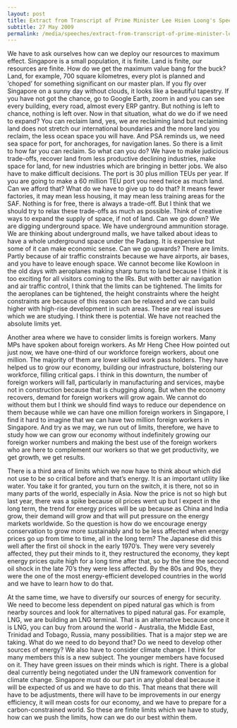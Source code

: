 ```yaml
---
layout: post
title: Extract from Transcript of Prime Minister Lee Hsien Loong's Speech in Parliament
subtitle: 27 May 2009
permalink: /media/speeches/extract-from-transcript-of-prime-minister-lee-hsien-loong's-speech-in-parliament-27-may-2009
---
```


We have to ask ourselves how can we deploy our resources to maximum effect. Singapore is a small population, it is finite. Land is finite, our resources are finite. How do we get the maximum value bang for the buck? Land, for example, 700 square kilometres, every plot is planned and ’choped’ for something significant on our master plan. If you fly over Singapore on a sunny day without clouds, it looks like a beautiful tapestry. If you have not got the chance, go to Google Earth, zoom in and you can see every building, every road, almost every ERP gantry. But nothing is left to chance, nothing is left over. Now in that situation, what do we do if we need to expand? You can reclaim land, yes, we are reclaiming land but reclaiming land does not stretch our international boundaries and the more land you reclaim, the less ocean space you will have. And PSA reminds us, we need sea space for port, for anchorages, for navigation lanes. So there is a limit to how far you can reclaim. So what can you do? We have to make judicious trade-offs, recover land from less productive declining industries, make space for land, for new industries which are bringing in better jobs. We also have to make difficult decisions. The port is 30 plus million TEUs per year. If you are going to make a 60 million TEU port you need twice as much land. Can we afford that? What do we have to give up to do that? It means fewer factories, it may mean less housing, it may mean less training areas for the SAF. Nothing is for free, there is always a trade-off. But I think that we should try to relax these trade-offs as much as possible. Think of creative ways to expand the supply of space, if not of land. Can we go down? We are digging underground space. We have underground ammunition storage. We are thinking about underground malls, we have talked about ideas to have a whole underground space under the Padang. It is expensive but some of it can make economic sense. Can we go upwards? There are limits. Partly because of air traffic constraints because we have airports, air bases, and you have to leave enough space. We cannot become like Kowloon in the old days with aeroplanes making sharp turns to land because I think it is too exciting for all visitors coming to the IRs. But with better air navigation and air traffic control, I think that the limits can be tightened. The limits for the aeroplanes can be tightened, the height constraints where the height constraints are because of this reason can be relaxed and we can build higher with high-rise development in such areas. These are real issues which we are studying. I think there is potential. We have not reached the absolute limits yet.

Another area where we have to consider limits is foreign workers. Many MPs have spoken about foreign workers. As Mr Heng Chee How pointed out just now, we have one-third of our workforce foreign workers, about one million. The majority of them are lower skilled work pass holders. They have helped us to grow our economy, building our infrastructure, bolstering our workforce, filling critical gaps. I think in this downturn, the number of foreign workers will fall, particularly in manufacturing and services, maybe not in construction because that is chugging along. But when the economy recovers, demand for foreign workers will grow again. We cannot do without them but I think we should find ways to reduce our dependence on them because while we can have one million foreign workers in Singapore, I find it hard to imagine that we can have two million foreign workers in Singapore. And try as we may, we run out of limits, therefore, we have to study how we can grow our economy without indefinitely growing our foreign worker numbers and making the best use of the foreign workers who are here to complement our workers so that we get productivity, we get growth, we get results.

There is a third area of limits which we now have to think about which did not use to be so critical before and that’s energy. It is an important utility like water. You take it for granted, you turn on the switch, it is there, not so in many parts of the world, especially in Asia. Now the price is not so high but last year, there was a spike because oil prices went up but I expect in the long term, the trend for energy prices will be up because as China and India grow, their demand will grow and that will put pressure on the energy markets worldwide. So the question is how do we encourage energy conservation to grow more sustainably and to be less affected when energy prices go up from time to time, all in the long term? The Japanese did this well after the first oil shock in the early 1970’s. They were very severely affected, they put their minds to it, they restructured the economy, they kept energy prices quite high for a long time after that, so by the time the second oil shock in the late 70’s they were less affected. By the 80s and 90s, they were the one of the most energy-efficient developed countries in the world and we have to learn how to do that.

At the same time, we have to diversify our sources of energy for security. We need to become less dependent on piped natural gas which is from nearby sources and look for alternatives to piped natural gas. For example, LNG, we are building an LNG terminal. That is an alternative because once it is LNG, you can buy from around the world - Australia, the Middle East, Trinidad and Tobago, Russia, many possibilities. That is a major step we are taking. What do we need to do beyond that? Do we need to develop other sources of energy? We also have to consider climate change. I think for many members this is a new subject. The younger members have focused on it. They have green issues on their minds which is right. There is a global deal currently being negotiated under the UN framework convention for climate change. Singapore must do our part in any global deal because it will be expected of us and we have to do this. That means that there will have to be adjustments, there will have to be improvements in our energy efficiency, it will mean costs for our economy, and we have to prepare for a carbon-constrained world. So these are finite limits which we have to study, how can we push the limits, how can we do our best within them.
